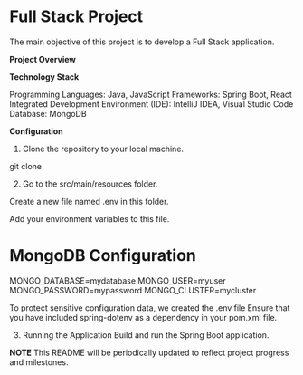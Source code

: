 # Full Stack Project

The main objective of this project is to develop a Full Stack application.

**Project Overview**

**Technology Stack**

Programming Languages: Java, JavaScript
Frameworks: Spring Boot, React
Integrated Development Environment (IDE): IntelliJ IDEA, Visual Studio Code
Database: MongoDB

**Configuration**

1. Clone the repository to your local machine.

git clone <repository-url>

2. Go to the src/main/resources folder.

Create a new file named .env in this folder.

Add your environment variables to this file.

# MongoDB Configuration

MONGO_DATABASE=mydatabase
MONGO_USER=myuser
MONGO_PASSWORD=mypassword
MONGO_CLUSTER=mycluster

To protect sensitive configuration data, we created the .env file
Ensure that you have included spring-dotenv as a dependency in your pom.xml file.

3. Running the Application
   Build and run the Spring Boot application.

**NOTE**
This README will be periodically updated to reflect project progress and milestones.
